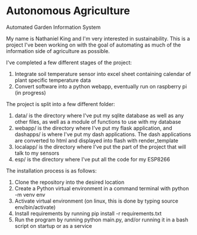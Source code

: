 # Autonomous Agriculture
 Automated Garden Information System

 My name is Nathaniel King and I'm very interested in sustainability. This is a project I've been working on with the goal of automating as much of the information side of agriculture as possible.

 I've completed a few different stages of the project:

 1. Integrate soil temperature sensor into excel sheet containing calendar of plant specific temperature data
 2. Convert software into a python webapp, eventually run on raspberry pi (in progress)

 The project is split into a few different folder:
 1. data/ is the directory where I've put my sqlite database as well as any other files, as well as a module of functions to use with my database
 2. webapp/ is the directory where I've put my flask application, and dashapps/ is where I've put my dash applications. The dash applications are converted to html and displayed into flash with render_template
 3. localapp/ is the directory where I've put the part of the project that will talk to my sensors
 4. esp/ is the directory where I've put all the code for my ESP8266

The installation process is as follows:
1. Clone the repository into the desired location
2. Create a Python virtual environment in a command terminal with python -m venv env
3. Activate virtual environment (on linux, this is done by typing source env/bin/activate)
4. Install requirements by running pip install -r requirements.txt
5. Run the program by running python main.py, and/or running it in a bash script on startup or as a service
